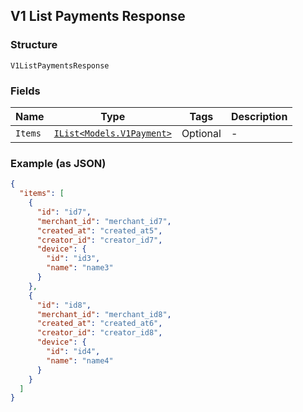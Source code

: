 ## V1 List Payments Response

### Structure

`V1ListPaymentsResponse`

### Fields

| Name | Type | Tags | Description |
|  --- | --- | --- | --- |
| `Items` | [`IList<Models.V1Payment>`](/doc/models/v1-payment.md) | Optional | - |

### Example (as JSON)

```json
{
  "items": [
    {
      "id": "id7",
      "merchant_id": "merchant_id7",
      "created_at": "created_at5",
      "creator_id": "creator_id7",
      "device": {
        "id": "id3",
        "name": "name3"
      }
    },
    {
      "id": "id8",
      "merchant_id": "merchant_id8",
      "created_at": "created_at6",
      "creator_id": "creator_id8",
      "device": {
        "id": "id4",
        "name": "name4"
      }
    }
  ]
}
```

